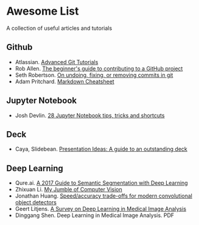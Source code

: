 # Awesome List
A collection of useful articles and tutorials

## Github
- Atlassian. [Advanced Git Tutorials](https://www.atlassian.com/git/tutorials/advanced-overview)
- Rob Allen. [The beginner's guide to contributing to a GitHub project](https://akrabat.com/the-beginners-guide-to-contributing-to-a-github-project/)
- Seth Robertson. [On undoing, fixing, or removing commits in git](http://sethrobertson.github.io/GitFixUm/fixup.html)
- Adam Pritchard. [Markdown Cheatsheet](https://github.com/adam-p/markdown-here/wiki/Markdown-Cheatsheet)

## Jupyter Notebook
- Josh Devlin. [28 Jupyter Notebook tips, tricks and shortcuts](https://www.dataquest.io/blog/jupyter-notebook-tips-tricks-shortcuts/)

## Deck

- Caya, Slidebean. [Presentation Ideas: A guide to an outstanding deck](https://slidebean.com/blog/design/presentation-ideas)

## Deep Learning
- Qure.ai. [A 2017 Guide to Semantic Segmentation with Deep Learning](http://blog.qure.ai/notes/semantic-segmentation-deep-learning-review)
- Zhixuan Li. [My Jumble of Computer Vision](http://joshua881228.webfactional.com/blog_my-jumble-of-computer-vison_135/)
- Jonathan Huang. [Speed/accuracy trade-offs for modern convolutional object detectors](https://arxiv.org/abs/1611.10012)
- Geert Litjens. [A Survey on Deep Learning in Medical Image Analysis](https://arxiv.org/abs/1702.05747)
- Dinggang Shen. Deep Learning in Medical
Image Analysis. PDF
